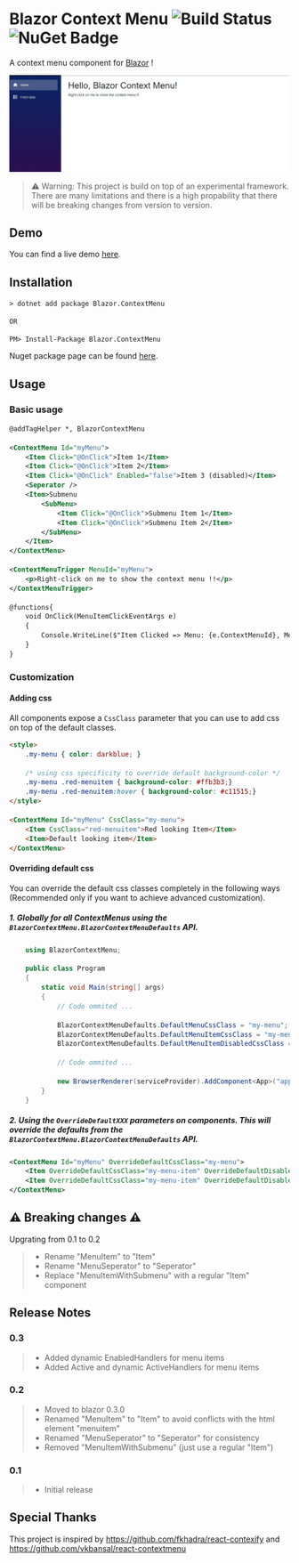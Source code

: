 # Blazor Context Menu ![Build Status](https://stavros-kasidis.visualstudio.com/_apis/public/build/definitions/9942c317-bff6-4b9f-9c78-0e97ce00de51/12/badge) ![NuGet Badge](https://buildstats.info/nuget/Blazor.ContextMenu?includePreReleases=true)

A context menu component for [Blazor](https://github.com/aspnet/Blazor) !

![demo-img](ReadmeResources/blazor-context-menu-demo-1.gif)

> ⚠️ Warning: This project is build on top of an experimental framework. There are many limitations and there is a high propability that there will be breaking changes from version to version.

## Demo
You can find a live demo [here](https://blazor-context-menu-demo.azurewebsites.net/).

## Installation

```
> dotnet add package Blazor.ContextMenu

OR

PM> Install-Package Blazor.ContextMenu
```
Nuget package page can be found [here](https://www.nuget.org/packages/Blazor.ContextMenu).

## Usage

### Basic usage

```xml
@addTagHelper *, BlazorContextMenu

<ContextMenu Id="myMenu">
    <Item Click="@OnClick">Item 1</Item>
    <Item Click="@OnClick">Item 2</Item>
    <Item Click="@OnClick" Enabled="false">Item 3 (disabled)</Item>
    <Seperator />
    <Item>Submenu
        <SubMenu>
            <Item Click="@OnClick">Submenu Item 1</Item>
            <Item Click="@OnClick">Submenu Item 2</Item>
        </SubMenu>
    </Item>
</ContextMenu>

<ContextMenuTrigger MenuId="myMenu">
    <p>Right-click on me to show the context menu !!</p>
</ContextMenuTrigger>

@functions{
    void OnClick(MenuItemClickEventArgs e)
    {
        Console.WriteLine($"Item Clicked => Menu: {e.ContextMenuId}, MenuTarget: {e.ContextMenuTargetId}, IsCanceled: {e.IsCanceled}, Item: {e.ItemElement}, MouseEvent: {e.MouseEvent}");
    }
}

```

### Customization

#### Adding css

All components expose a `CssClass` parameter that you can use to add css on top of the default classes.

```html
<style>
    .my-menu { color: darkblue; }
    
    /* using css specificity to override default background-color */
    .my-menu .red-menuitem { background-color: #ffb3b3;}
    .my-menu .red-menuitem:hover { background-color: #c11515;} 
</style>

<ContextMenu Id="myMenu" CssClass="my-menu">
    <Item CssClass="red-menuitem">Red looking Item</Item>
    <Item>Default looking item</Item>
</ContextMenu>
```

#### Overriding default css

You can override the default css classes completely in the following ways (Recommended only if you want to achieve advanced customization).

##### 1. Globally for all ContextMenus using the `BlazorContextMenu.BlazorContextMenuDefaults` API.

```csharp
    using BlazorContextMenu;

    public class Program
    {
        static void Main(string[] args)
        {
            // Code ommited ...

            BlazorContextMenuDefaults.DefaultMenuCssClass = "my-menu";
            BlazorContextMenuDefaults.DefaultMenuItemCssClass = "my-menu-item";
            BlazorContextMenuDefaults.DefaultMenuItemDisabledCssClass = "my-menu-item--disabled";
            
            // Code ommited ...
            
            new BrowserRenderer(serviceProvider).AddComponent<App>("app");
        }
    }
```

##### 2. Using the `OverrideDefaultXXX` parameters on components. This will override the defaults from the `BlazorContextMenu.BlazorContextMenuDefaults` API.

```xml
<ContextMenu Id="myMenu" OverrideDefaultCssClass="my-menu">
    <Item OverrideDefaultCssClass="my-menu-item" OverrideDefaultDisabledCssClass="my-menu-item--disabled">Item 1</Item>
    <Item OverrideDefaultCssClass="my-menu-item" OverrideDefaultDisabledCssClass="my-menu-item--disabled">Item 2</Item>
</ContextMenu>
```

## ⚠️ Breaking changes ⚠️
Upgrating from 0.1 to 0.2
>- Rename "MenuItem" to "Item"
>- Rename "MenuSeperator" to "Seperator"
>- Replace "MenuItemWithSubmenu" with a regular "Item" component


## Release Notes

### 0.3
>- Added dynamic EnabledHandlers for menu items
>- Added Active and dynamic ActiveHandlers for menu items

### 0.2
>- Moved to blazor 0.3.0
>- Renamed "MenuItem" to "Item" to avoid conflicts with the html element "menuitem"
>- Renamed "MenuSeperator" to "Seperator" for consistency
>- Removed "MenuItemWithSubmenu" (just use a regular "Item")

### 0.1
>- Initial release

## Special Thanks

This project is inspired by https://github.com/fkhadra/react-contexify and https://github.com/vkbansal/react-contextmenu
